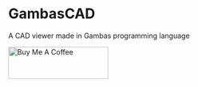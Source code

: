 # GambasCAD
A CAD viewer made in Gambas programming language

<a href="https://www.buymeacoffee.com/tercoide" target="_blank"><img src="https://cdn.buymeacoffee.com/buttons/v2/default-yellow.png" alt="Buy Me A Coffee" width="200" height="65" ></a>

